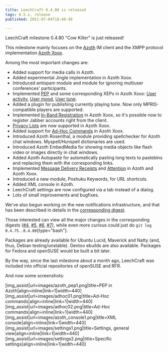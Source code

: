 ```yaml
---
title: LeechCraft 0.4.80 is released
tags: 0.5.x, release
published: 2011-07-04T18:40:46

---
```


LeechCraft milestone 0.4.80 "Cow Killer" is just released!

This milestone mainly focuses on the [Azoth](/plugins-azoth) IM client
and the XMPP protocol implementation [Azoth Xoox](/plugins-azoth-xoox).

Among the most important changes are:

- Added support for media calls in Azoth.
- Added experimental Jingle implementation in Azoth Xoox.
- Introduced antispam module and module for ignoring multiuser
  conferences' participants.
- Implemented [PEP](http://xmpp.org/extensions/xep-0163.html) and some
  corresponding XEPs in Azoth Xoox: [User
  activity](http://xmpp.org/extensions/xep-0108.html), [User
  mood](http://xmpp.org/extensions/xep-0107.html), [User
  tune](http://xmpp.org/extensions/xep-0118.html).
- Added a plugin for publishing currently playing tune. Now only
  MPRIS-compatible players are supported.
- Implemented [In-Band
  Registration](http://xmpp.org/extensions/xep-0077.html) in Azoth
  Xoox, so it's possible now to register Jabber accounts right from
  the client.
- [Privacy Lists](http://xmpp.org/extensions/xep-0016.html) are now
  supported in Azoth Xoox.
- Added support for [Ad-Hoc
  Commands](http://xmpp.org/extensions/xep-0050.html) in Azoth Xoox.
- Introduced Azoth Rosenthal, a module providing spellchecker for
  Azoth chat windows. Myspell/Hunspell dictionaries are used.
- Introduced Azoth EmbedMedia for showing media objects like flash
  video or images directly in chat windows.
- Added Azoth Autopaste for automatically pasting long texts to
  pastebins and replacing them with the corresponding links.
- Implemented [Message Delivery
  Receipts](http://xmpp.org/extensions/xep-0184.html) and
  [Attention](http://xmpp.org/extensions/xep-0224.html) in Azoth and
  Azoth Xoox.
- Introduced a new module, Poshuku Keywords, for URL shortcuts.
- Added XML console in Azoth.
- LeechCraft settings are now configured via a tab instead of
  a dialog.
- Lots of small improvements and bugfixes.

We've also begun working on the new notifications infrastructure, and
that has been described in details in the [corresponding
digest](/devel-digest-5).

Those interested can view all the major changes in the corresponding
digests ([\#4](/devel-digest-4), [\#5](/devel-digest-5),
[\#6](/devel-digest-6), [\#7](/devel-digest-7)), while even more curious
could just do `git log 0.4.75..0.4.80`{type="bash"}.

Packages are already available for Ubuntu Lucid, Maverick and Natty
(and, thus, Debian testing/unstable). Gentoo ebuilds are also available.
Packages for Fedora and openSUSE would be built a bit later.

By the way, since the last milestone about a month ago, LeechCraft was
included into official repositories of openSUSE and RFR.

And now some screenshots:

\[img\_assist|url=images/azoth\_pep1.png|title=PEP in Azoth|align=inline|link=1|width=440\]
\[img\_assist|url=images/adhoc01.png|title=Ad-Hoc commands|align=inline|link=1|width=440\]
\[img\_assist|url=images/adhoc02.png|title=Ad-Hoc commands|align=inline|link=1|width=440\]
\[img\_assist|url=images/azoth\_console1.png|title=XML console|align=inline|link=1|width=440\]
\[img\_assist|url=images/settings1.png|title=Settings, general view|align=inline|link=1|width=440\]
\[img\_assist|url=images/settings2.png|title=Specific settings|align=inline|link=1|width=440\]

